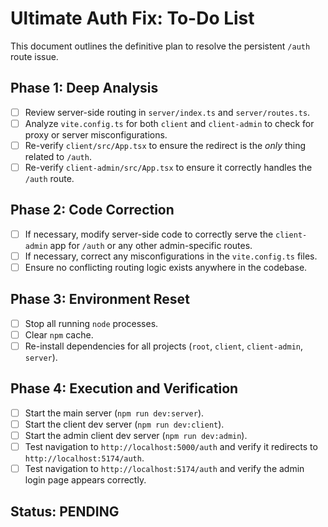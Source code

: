 # Ultimate Auth Fix: To-Do List

This document outlines the definitive plan to resolve the persistent `/auth` route issue.

## Phase 1: Deep Analysis
- [ ] Review server-side routing in `server/index.ts` and `server/routes.ts`.
- [ ] Analyze `vite.config.ts` for both `client` and `client-admin` to check for proxy or server misconfigurations.
- [ ] Re-verify `client/src/App.tsx` to ensure the redirect is the *only* thing related to `/auth`.
- [ ] Re-verify `client-admin/src/App.tsx` to ensure it correctly handles the `/auth` route.

## Phase 2: Code Correction
- [ ] If necessary, modify server-side code to correctly serve the `client-admin` app for `/auth` or any other admin-specific routes.
- [ ] If necessary, correct any misconfigurations in the `vite.config.ts` files.
- [ ] Ensure no conflicting routing logic exists anywhere in the codebase.

## Phase 3: Environment Reset
- [ ] Stop all running `node` processes.
- [ ] Clear `npm` cache.
- [ ] Re-install dependencies for all projects (`root`, `client`, `client-admin`, `server`).

## Phase 4: Execution and Verification
- [ ] Start the main server (`npm run dev:server`).
- [ ] Start the client dev server (`npm run dev:client`).
- [ ] Start the admin client dev server (`npm run dev:admin`).
- [ ] Test navigation to `http://localhost:5000/auth` and verify it redirects to `http://localhost:5174/auth`.
- [ ] Test navigation to `http://localhost:5174/auth` and verify the admin login page appears correctly.

## Status: PENDING
